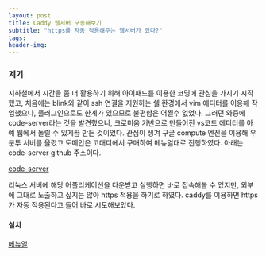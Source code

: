```yaml
---
layout: post
title: Caddy 웹서버 구동해보기
subtitle: "https를 자동 적용해주는 웹서버가 있다?"
tags:
header-img: 
---
```


### 계기

지하철에서 시간을 좀 더 활용하기 위해 아이패드를 이용한 코딩에 관심을 가지기 시작했고, 처음에는 blink와 같이 ssh 연결을 지원하는 쉘 환경에서 vim 에디터를 이용해 작업했으나, 플러그인으로도 한계가 있으므로 불편함은 어쩔수 없었다. 그러던 와중에 code-server라는 것을 발견했으니, 크로미움 기반으로 만들어진 vs코드 에디터를 아예 웹에서 돌릴 수 있게끔 만든 것이었다. 관심이 생겨 구글 compute 엔진을 이용해 우분투 서버를 올렸고 도메인은 고대디에서 구매하여 메뉴얼대로 진행하였다. 아래는 code-server github 주소이다.

[code-server](https://github.com/cdr/code-server)

리눅스 서버에 해당 어플리케이션을 다운받고 실행하면 바로 접속해볼 수 있지만, 외부에 그대로 노출하고 싶지는 않아 https 적용을 하기로 하였다. caddy를 이용하면 https가 자동 적용된다고 들어 바로 시도해보았다.


#### 설치

  [메뉴얼](https://github.com/cdr/code-server/blob/v3.5.0/doc/guide.md)







